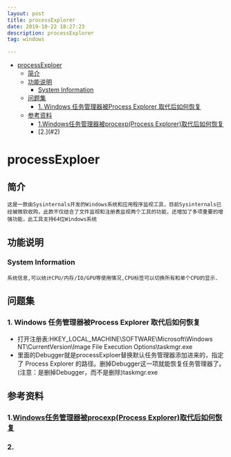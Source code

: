 ```yaml
---
layout: post
title: processExplorer
date: 2019-10-22 18:27:23
description: processExplorer
tag: windows

---
```


- [processExploer](#processexploer)
  - [简介](#简介)
  - [功能说明](#功能说明)
    - [System Information](#system-information)
  - [问题集](#问题集)
    - [1. Windows 任务管理器被Process Explorer 取代后如何恢复](#1-windows-任务管理器被process-explorer-取代后如何恢复)
  - [参考资料](#参考资料)
    - [1.Windows任务管理器被procexp(Process Explorer)取代后如何恢复](#1windows任务管理器被procexpprocess-explorer取代后如何恢复)
    - [2.[]()](#2)

# processExploer
## 简介
    这是一款由Sysinternals开发的Windows系统和应用程序监视工具，目前Sysinternals已经被微软收购，此款不仅结合了文件监视和注册表监视两个工具的功能，还增加了多项重要的增强功能，此工具支持64位Windows系统
## 功能说明
### System Information
    系统信息,可以统计CPU/内存/IO/GPU等使用情况,CPU标签可以切换所有和单个CPU的显示.

## 问题集
### 1. Windows 任务管理器被Process Explorer 取代后如何恢复
+ 打开注册表:HKEY_LOCAL_MACHINE\SOFTWARE\Microsoft\Windows NT\CurrentVersion\Image File Execution Options\taskmgr.exe
+ 里面的Debugger就是processExploer替换默认任务管理器添加进来的，指定了 Process Explorer 的路径。删掉Debugger这一项就能恢复任务管理器了。(注意：是删掉Debugger，而不是删除)taskmgr.exe

## 参考资料
### 1.[Windows任务管理器被procexp(Process Explorer)取代后如何恢复](https://blog.csdn.net/pijianzhirui/article/details/83592596)
### 2.[]()